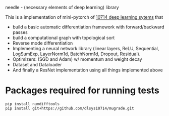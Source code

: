 needle - (necessary elements of deep learning) library

This is a implementation of mini-pytorch of [10714 deep learning sytems](https://dlsyscourse.org/) that 
- build a basic automatic differentiation framework with forward/backward passes
- build a computational graph with topological sort
- Reverse mode differentiation
- Implementing a neural network library (linear layers, ReLU, Sequential, LogSumExp, LayerNorm1d, BatchNorm1d, Dropout, Residual).
- Optimizers: (SGD and Adam) w/ momentum and weight decay 
- Dataset and Dataloader
- And finally a ResNet implementation using all things implemented above

# Packages required for running tests
```
pip install numdifftools
pip install git+https://github.com/dlsys10714/mugrade.git
```